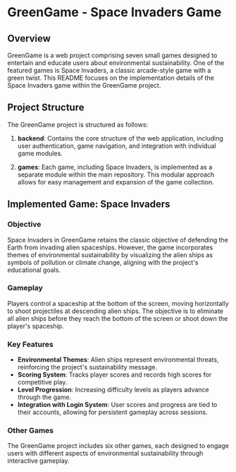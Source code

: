 # GreenGame - Space Invaders Game

## Overview

GreenGame is a web project comprising seven small games designed to entertain and educate users about environmental sustainability. One of the featured games is Space Invaders, a classic arcade-style game with a green twist. This README focuses on the implementation details of the Space Invaders game within the GreenGame project.

## Project Structure

The GreenGame project is structured as follows:

1. **backend**: Contains the core structure of the web application, including user authentication, game navigation, and integration with individual game modules.

2. **games**: Each game, including Space Invaders, is implemented as a separate module within the main repository. This modular approach allows for easy management and expansion of the game collection.

## Implemented Game: Space Invaders

### Objective

Space Invaders in GreenGame retains the classic objective of defending the Earth from invading alien spaceships. However, the game incorporates themes of environmental sustainability by visualizing the alien ships as symbols of pollution or climate change, aligning with the project's educational goals.

### Gameplay

Players control a spaceship at the bottom of the screen, moving horizontally to shoot projectiles at descending alien ships. The objective is to eliminate all alien ships before they reach the bottom of the screen or shoot down the player's spaceship.

### Key Features

- **Environmental Themes**: Alien ships represent environmental threats, reinforcing the project's sustainability message.
- **Scoring System**: Tracks player scores and records high scores for competitive play.
- **Level Progression**: Increasing difficulty levels as players advance through the game.
- **Integration with Login System**: User scores and progress are tied to their accounts, allowing for persistent gameplay across sessions.

### Other Games

The GreenGame project includes six other games, each designed to engage users with different aspects of environmental sustainability through interactive gameplay.
